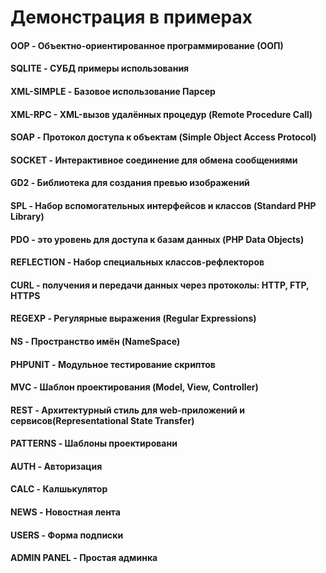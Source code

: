 # Демонстрация в примерах

#### OOP 	-	Объектно-ориентированное программирование (ООП)

#### SQLITE		-	СУБД примеры использования

#### XML-SIMPLE		-	Базовое использование Парсер

#### XML-RPC 	-	XML-вызов удалённых процедур (Remote Procedure Call)

#### SOAP	-	Протокол доступа к объектам (Simple Object Access Protocol)

#### SOCKET	-	Интерактивное соединение для обмена сообщениями

#### GD2	-	Библиотека для создания превью изображений

#### SPL	-	Набор вспомогательных интерфейсов и классов (Standard PHP Library)

#### PDO	-	это уровень для доступа к базам данных (PHP Data Objects)

#### REFLECTION		- 	Набор специальных классов-рефлекторов

#### CURL	-	получения и передачи данных через протоколы: HTTP, FTP, HTTPS

#### REGEXP		-	Регулярные выражения (Regular Expressions) 

#### NS		-	Пространство имён (NameSpace) 

#### PHPUNIT 	-	Модульное тестирование скриптов

#### MVC	-	Шаблон проектирования (Model, View, Controller)

#### REST	-	Архитектурный стиль для web-приложений и сервисов(Representational State Transfer)

#### PATTERNS	-	Шаблоны проектировани

#### AUTH	-	Авторизация

#### CALC 	-	Калшькулятор

#### NEWS	-	Новостная лента

#### USERS	-	Форма подписки

#### ADMIN PANEL	-	Простая админка
